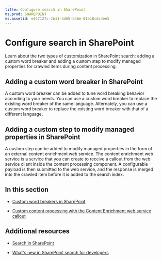 ```yaml
---
title: Configure search in SharePoint
ms.prod: SHAREPOINT
ms.assetid: e447127c-2b11-4d65-b46e-01a18cdcdee5
---
```



# Configure search in SharePoint
Learn about the two types of customization in SharePoint search: adding a custom word breaker and adding a custom step to modify managed properties for crawled items during content processing.
   

## Adding a custom word breaker in SharePoint
<a name="SP15configsearch_word"> </a>

A custom word breaker can be added to tune word breaking behavior according to your needs. You can use a custom word breaker to replace the existing word breaker of the same language. Alternately, you can use a custom word breaker to replace the existing word breaker with that of a different language.
  
    
    

## Adding a custom step to modify managed properties in SharePoint
<a name="SP15ConfigSearch_customstep"> </a>

A custom step can be added to modify managed properties in the form of an external content enrichment web service. The content enrichment web service is a service that you can create to receive a callout from the web service client inside the content processing component. A configurable payload is then submitted to the web service, and the response is merged into the crawled item before it is added to the search index.
  
    
    

## In this section
<a name="SP15ConfigSearch_customstep"> </a>


-  [Custom word breakers in SharePoint](custom-word-breakers-in-sharepoint-server)
    
  
-  [Custom content processing with the Content Enrichment web service callout](custom-content-processing-with-the-content-enrichment-web-service-callout)
    
  

## Additional resources
<a name="SP15configsearch_addlresources"> </a>


-  [Search in SharePoint](search-in-sharepoint)
    
  
-  [What's new in SharePoint search for developers](what-s-new-in-sharepoint-search-for-developers)
    
  


